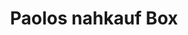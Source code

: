 ---
title: "Paolos nahkauf Box"
url: /hofheim-am-taunus/paolos-nahkauf-box-alt-wildsachsen/
shop: Supermarkt
---